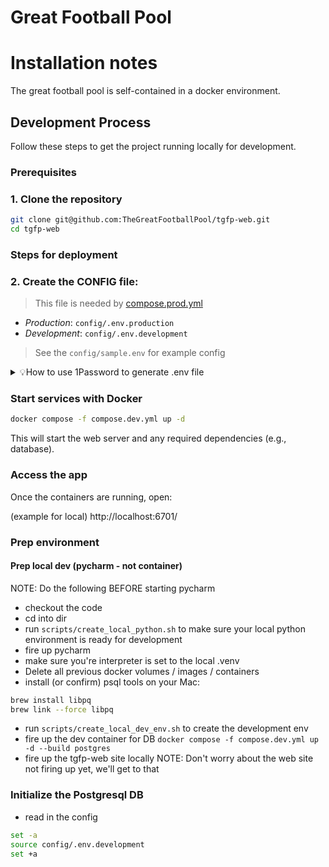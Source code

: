 # Great Football Pool

# Installation notes

The great football pool is self-contained in a docker environment.

## Development Process

Follow these steps to get the project running locally for development.

### Prerequisites

### 1. Clone the repository
```bash
git clone git@github.com:TheGreatFootballPool/tgfp-web.git
cd tgfp-web
```

### Steps for deployment
### 2. Create the CONFIG file: 
> This file is needed by [compose.prod.yml](compose.prod.yml)

* _Production_: `config/.env.production`
* _Development_: `config/.env.development`

> See the `config/sample.env` for example config
 
<details>

<summary> 💡How to use 1Password to generate .env file </summary>

> If you use 1password for your secrets, you can use the [op.env](config/op.env) file as a template for generating your config file

- [Install op](https://support.1password.com/command-line-getting-started/)
- `export OP_SERVICE_ACCOUNT_TOKEN=<your token>` 
- run the convenience script to create the env file with `op inject`
  - Production [scripts/create_local_prod_env.sh](scripts/create_local_prod_env.sh) 
  - Development [scripts/create_local_dev_env.sh](scripts/create_local_dev_env.sh)
  - 
</details>

### Start services with Docker
```bash
docker compose -f compose.dev.yml up -d
```

This will start the web server and any required dependencies (e.g., database).

###  Access the app
Once the containers are running, open:

(example for local) http://localhost:6701/


### Prep environment
#### Prep local dev (pycharm - not container)

NOTE: Do the following BEFORE starting pycharm
- checkout the code
- cd into dir
- run `scripts/create_local_python.sh` to make sure your local python environment is ready for development
- fire up pycharm
- make sure you're interpreter is set to the local .venv
- Delete all previous docker volumes / images / containers
- install (or confirm) psql tools on your Mac:
```bash
brew install libpq
brew link --force libpq
```
- run `scripts/create_local_dev_env.sh` to create the development env
- fire up the dev container for DB `docker compose -f compose.dev.yml up -d --build postgres`
- fire up the tgfp-web site locally
NOTE: Don't worry about the web site not firing up yet, we'll get to that

### Initialize the Postgresql DB
- read in the config
```bash
set -a
source config/.env.development
set +a
```

